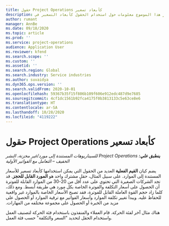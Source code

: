```yaml
---
title: حقول Project Operations كأبعاد تسعير
description: يوفر هذا الموضوع معلومات حول استخدام الحقول كأبعاد التسعير في Dynamics 365 Project operations.
author: rumant
manager: AnnBe
ms.date: 09/18/2020
ms.topic: article
ms.prod: ''
ms.service: project-operations
audience: Application User
ms.reviewer: kfend
ms.search.scope: ''
ms.custom: ''
ms.assetid: ''
ms.search.region: Global
ms.search.industry: Service industries
ms.author: suvaidya
ms.dyn365.ops.version: ''
ms.search.validFrom: 2020-10-01
ms.openlocfilehash: 59367b35f15f806b109f606e912edc487d9e7685
ms.sourcegitcommit: 4cf1dc1561b92fca4175f0b3813133c5e63ce8e6
ms.translationtype: HT
ms.contentlocale: ar-SA
ms.lasthandoff: 10/28/2020
ms.locfileid: "4119222"
---
```

# <a name="project-operations-fields-as-pricing-dimensions"></a>حقول Project Operations كأبعاد تسعير

_**ينطبق علي:** ‏‫Project Operations للسيناريوهات المستندة إلى مورد/غير مخزنة‬، ‏‫النشر الخفيف – التعامل مع الفواتير الأولية‬_

يضم كيان **‏‫القيم الفعلية‬** العديد من الحقول التي يمكن استخدامها كأبعاد تسعير للأسعار المستندة إلى الموارد. على سبيل المثال، حقل مشترك واحد هو **المورد القابل للحجز**. قد تجد الشركات الصغيرة التي تحتوي على عدد أقل من 20-30 من الموارد القابلة للفوترة أن الحصول على أسعار التكلفة والفوترة الخاصة بكل مورد هي طريقة أبسط. ‏‫ومع ذلك، كلما زاد حجم القوة العاملة القابل للفوترة، فقد تصبح الأسعار الخاصة بالموارد غير واقعية للحفاظ عليه. ويبدأ تغيير تكلفة الموارد وأسعار الفواتير مع ترقية الموارد أو الحصول على مزيد من الخبرة أو الحصول على مجموعة مختلفه من المهارات. 

هناك مثال آخر لفئة الحركة. قام العملاء والمنفذون باستخدام فئة الحركة لتصنيف العمل واستخدام الحقل لتحديد "السعر والتكلفة" حسب فئة العمل.
